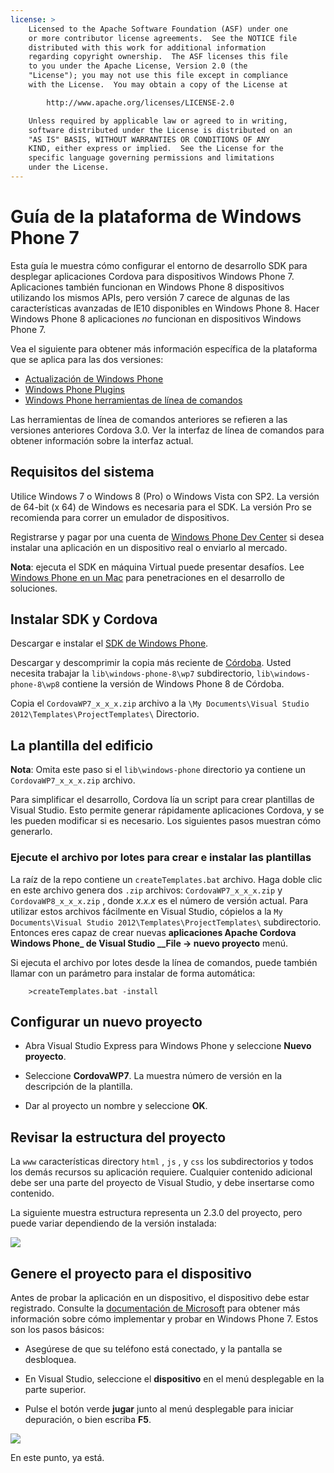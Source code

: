 ```yaml
---
license: >
    Licensed to the Apache Software Foundation (ASF) under one
    or more contributor license agreements.  See the NOTICE file
    distributed with this work for additional information
    regarding copyright ownership.  The ASF licenses this file
    to you under the Apache License, Version 2.0 (the
    "License"); you may not use this file except in compliance
    with the License.  You may obtain a copy of the License at

        http://www.apache.org/licenses/LICENSE-2.0

    Unless required by applicable law or agreed to in writing,
    software distributed under the License is distributed on an
    "AS IS" BASIS, WITHOUT WARRANTIES OR CONDITIONS OF ANY
    KIND, either express or implied.  See the License for the
    specific language governing permissions and limitations
    under the License.
---
```


# Guía de la plataforma de Windows Phone 7

Esta guía le muestra cómo configurar el entorno de desarrollo SDK para desplegar aplicaciones Cordova para dispositivos Windows Phone 7. Aplicaciones también funcionan en Windows Phone 8 dispositivos utilizando los mismos APIs, pero versión 7 carece de algunas de las características avanzadas de IE10 disponibles en Windows Phone 8. Hacer Windows Phone 8 aplicaciones *no* funcionan en dispositivos Windows Phone 7.

Vea el siguiente para obtener más información específica de la plataforma que se aplica para las dos versiones:

*   <a href="../wp8/upgrading.html">Actualización de Windows Phone</a>
*   <a href="../wp8/plugin.html">Windows Phone Plugins</a>
*   <a href="../wp8/tools.html">Windows Phone herramientas de línea de comandos</a>

Las herramientas de línea de comandos anteriores se refieren a las versiones anteriores Cordova 3.0. Ver la interfaz de línea de comandos para obtener información sobre la interfaz actual.

## Requisitos del sistema

Utilice Windows 7 o Windows 8 (Pro) o Windows Vista con SP2. La versión de 64-bit (x 64) de Windows es necesaria para el SDK. La versión Pro se recomienda para correr un emulador de dispositivos.

Registrarse y pagar por una cuenta de [Windows Phone Dev Center][1] si desea instalar una aplicación en un dispositivo real o enviarlo al mercado.

 [1]: http://dev.windowsphone.com/en-us/publish

**Nota**: ejecuta el SDK en máquina Virtual puede presentar desafíos. Lee [Windows Phone en un Mac][2] para penetraciones en el desarrollo de soluciones.

 [2]: http://aka.ms/BuildaWP8apponaMac

## Instalar SDK y Cordova

Descargar e instalar el [SDK de Windows Phone][3].

 [3]: http://www.microsoft.com/download/en/details.aspx?displaylang=en&id=27570/

Descargar y descomprimir la copia más reciente de [Córdoba][4]. Usted necesita trabajar la `lib\windows-phone-8\wp7` subdirectorio, `lib\windows-phone-8\wp8` contiene la versión de Windows Phone 8 de Córdoba.

 [4]: http://phonegap.com/download

Copia el `CordovaWP7_x_x_x.zip` archivo a la `\My Documents\Visual
Studio 2012\Templates\ProjectTemplates\` Directorio.

## La plantilla del edificio

**Nota**: Omita este paso si el `lib\windows-phone` directorio ya contiene un `CordovaWP7_x_x_x.zip` archivo.

Para simplificar el desarrollo, Cordova lía un script para crear plantillas de Visual Studio. Esto permite generar rápidamente aplicaciones Cordova, y se les pueden modificar si es necesario. Los siguientes pasos muestran cómo generarlo.

### Ejecute el archivo por lotes para crear e instalar las plantillas

La raíz de la repo contiene un `createTemplates.bat` archivo. Haga doble clic en este archivo genera dos `.zip` archivos: `CordovaWP7_x_x_x.zip` y `CordovaWP8_x_x_x.zip` , donde *x.x.x* es el número de versión actual. Para utilizar estos archivos fácilmente en Visual Studio, cópielos a la `My Documents\Visual Studio
2012\Templates\ProjectTemplates\` subdirectorio. Entonces eres capaz de crear nuevas **aplicaciones Apache Cordova Windows Phone_ de Visual Studio __File → nuevo proyecto** menú.

Si ejecuta el archivo por lotes desde la línea de comandos, puede también llamar con un parámetro para instalar de forma automática:

        >createTemplates.bat -install
    

## Configurar un nuevo proyecto

*   Abra Visual Studio Express para Windows Phone y seleccione **Nuevo proyecto**.

*   Seleccione **CordovaWP7**. La muestra número de versión en la descripción de la plantilla.

*   Dar al proyecto un nombre y seleccione **OK**.

## Revisar la estructura del proyecto

La `www` características directory `html` , `js` , y `css` los subdirectorios y todos los demás recursos su aplicación requiere. Cualquier contenido adicional debe ser una parte del proyecto de Visual Studio, y debe insertarse como contenido.

La siguiente muestra estructura representa un 2.3.0 del proyecto, pero puede variar dependiendo de la versión instalada:

![][5]

 [5]: img/guide/platforms/wp8/projectStructure.png

## Genere el proyecto para el dispositivo

Antes de probar la aplicación en un dispositivo, el dispositivo debe estar registrado. Consulte la [documentación de Microsoft][6] para obtener más información sobre cómo implementar y probar en Windows Phone 7. Estos son los pasos básicos:

 [6]: http://msdn.microsoft.com/en-us/library/windowsphone/develop/ff402565(v=vs.105).aspx

*   Asegúrese de que su teléfono está conectado, y la pantalla se desbloquea.

*   En Visual Studio, seleccione el **dispositivo** en el menú desplegable en la parte superior.

*   Pulse el botón verde **jugar** junto al menú desplegable para iniciar depuración, o bien escriba **F5**.

![][7]

 [7]: img/guide/platforms/wp7/wpd.png

En este punto, ya está.